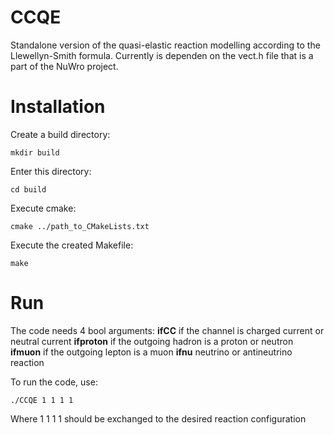 # CCQE
Standalone version of the quasi-elastic reaction modelling according to the Llewellyn-Smith formula. 
Currently is dependen on the vect.h file that is a part of the NuWro project.

# Installation
Create a build directory:
```
mkdir build
```
Enter this directory:
```
cd build
```
Execute cmake:
```
cmake ../path_to_CMakeLists.txt
```
Execute the created Makefile:
```
make
```

# Run
The code needs 4 bool arguments:
**ifCC** if the channel is charged current or neutral current
**ifproton** if the outgoing hadron is a proton or neutron
**ifmuon** if the outgoing lepton is a muon
**ifnu** neutrino or antineutrino reaction

To run the code, use:
```
./CCQE 1 1 1 1   
```
Where 1 1 1 1 should be exchanged to the desired reaction configuration
